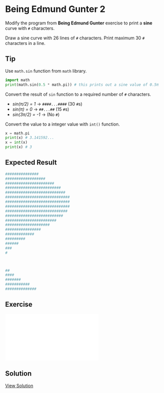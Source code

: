 # Being Edmund Gunter 2

Modify the program from **Being Edmund Gunter** exercise to print a **sine** curve with `#` characters.

Draw a sine curve with 26 lines of `#` characters. Print maximum 30 `#` characters in a line. 

## Tip

Use `math.sin` function from `math` library.

```python
import math
print(math.sin(0.5 * math.pi)) # this prints out a sine value of 0.5π
```

Convert the result of `sin` function to a required number of `#` characters.

- *sin(π/2) = 1* → `####...####` (30 `#`s)
- *sin(π) = 0* → `##...##` (15 `#`s)
- *sin(3π/2) = -1* → (No `#`)

Convert the value to a integer value with `int()` function.

```python
x = math.pi
print(x) # 3.141592...
x = int(x)
print(x) # 3
```

## Expected Result

```bash
###############
##################
######################
#########################
###########################
#############################
#############################
#############################
############################
##########################
#######################
####################
################
#############
#########
######
###
#



##
####
#######
###########
##############
```

## Exercise

<iframe class="u-pad-embed" src="../pads/gunter2/
exercise_embed/" frameborder="0"></iframe>

## Solution

<a class="c-button" href="../04-4-gunter2-solution">View Solution</a>
